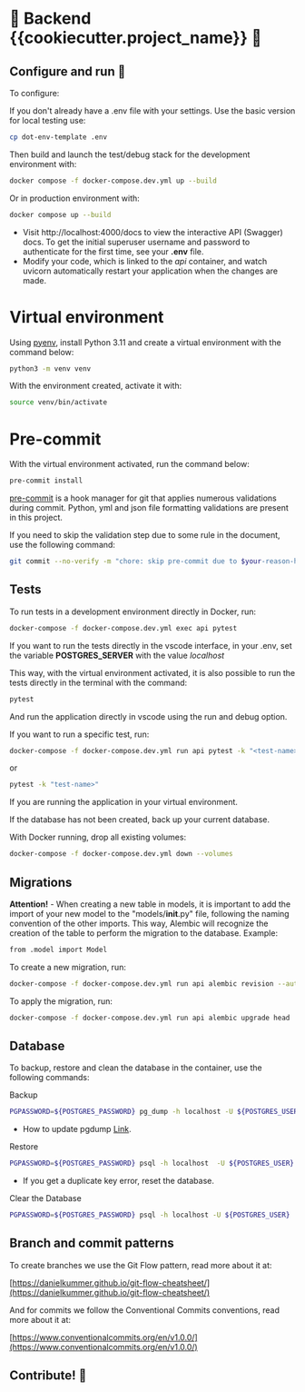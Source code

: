 # 🎉 Backend {{cookiecutter.project_name}} 🎉

## Configure and run 🚀

To configure:

If you don't already have a .env file with your settings. Use the basic version for local testing use:

```bash
cp dot-env-template .env
```

Then build and launch the test/debug stack for the development environment with:

```bash
docker compose -f docker-compose.dev.yml up --build
```

Or in production environment with:

```bash
docker compose up --build
```

- Visit http://localhost:4000/docs to view the interactive API (Swagger) docs. To get the initial superuser username and password to authenticate for the first time, see your **.env** file.
- Modify your code, which is linked to the _api_ container, and watch uvicorn automatically restart your application when the changes are made.

# Virtual environment

Using [pyenv](https://github.com/pyenv/pyenv), install Python 3.11 and create a virtual environment with the command below:

```bash
python3 -m venv venv
```

With the environment created, activate it with:

```bash
source venv/bin/activate
```

# Pre-commit

With the virtual environment activated, run the command below:

```bash
pre-commit install
```

[pre-commit](https://pre-commit.com/) is a hook manager for git that applies numerous validations during commit. Python, yml and json file formatting validations are present in this project.

If you need to skip the validation step due to some rule in the document, use the following command:

```bash
git commit --no-verify -m "chore: skip pre-commit due to $your-reason-here"
```

## Tests

To run tests in a development environment directly in Docker, run:

```bash
docker-compose -f docker-compose.dev.yml exec api pytest

```

If you want to run the tests directly in the vscode interface, in your .env, set the variable **POSTGRES_SERVER** with the value _localhost_

This way, with the virtual environment activated, it is also possible to run the tests directly in the terminal with the command:

```bash
pytest
```

And run the application directly in vscode using the run and debug option.

If you want to run a specific test, run:

```bash
docker-compose -f docker-compose.dev.yml run api pytest -k "<test-name>"
```

or

```bash
pytest -k "test-name>"
```

If you are running the application in your virtual environment.

If the database has not been created, back up your current database.

With Docker running, drop all existing volumes:

```bash
docker-compose -f docker-compose.dev.yml down --volumes
```

## Migrations

**Attention!** - When creating a new table in models, it is important to add the import of your new model to the "models/**init**.py" file, following the naming convention of the other imports.
This way, Alembic will recognize the creation of the table to perform the migration to the database.
Example:

```bash
from .model import Model

```

To create a new migration, run:
```bash
docker-compose -f docker-compose.dev.yml run api alembic revision --autogenerate -m "<nome-da-migration>"

```

To apply the migration, run:

```bash
docker-compose -f docker-compose.dev.yml run api alembic upgrade head

```

## Database

To backup, restore and clean the database in the container, use the following commands:

Backup

```bash
PGPASSWORD=${POSTGRES_PASSWORD} pg_dump -h localhost -U ${POSTGRES_USER}  ${POSTGRES_DB} > backup.sql

```

- How to update pgdump [Link](https://askubuntu.com/questions/-1456014/how-to-upgrade-postgresql-from-14-to-15-on-ubuntu-22-04).

Restore

```bash
PGPASSWORD=${POSTGRES_PASSWORD} psql -h localhost  -U ${POSTGRES_USER}  ${POSTGRES_DB} < backup.sql

```
- If you get a duplicate key error, reset the database.

Clear the Database

```bash
PGPASSWORD=${POSTGRES_PASSWORD} psql -h localhost -U ${POSTGRES_USER}  -d ${POSTGRES_DB} -c "DROP SCHEMA public CASCADE; CREATE SCHEMA public;"

```

## Branch and commit patterns

To create branches we use the Git Flow pattern, read more about it at:

[https://danielkummer.github.io/git-flow-cheatsheet/](https://danielkummer.github.io/git-flow-cheatsheet/)

And for commits we follow the Conventional Commits conventions, read more about it at:

[https://www.conventionalcommits.org/en/v1.0.0/](https://www.conventionalcommits.org/en/v1.0.0/)

## Contribute! 🤝
